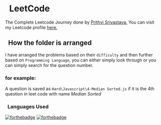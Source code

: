 # &nbsp; LeetCode 

The Complete Leetcode Journey done by [Prithvi Srivastava.](http://github.com/Prithvi824) You can visit my Leetcode profile [here.](https://leetcode.com/u/Prithvi824/)

## &nbsp; How the folder is arranged

I have arranged the problems based on their `difficulty` and then further based on `Programming Language`, you can either simply look through or you can simply search for the question number.

<h3>for example: </h3>

A question is saved as `Hard\Javascript\4-Median Sorted.js` if it is the 4th question in leet code with name *Median Sorted*

### &nbsp; Languages Used

[![forthebadge](https://forthebadge.com/images/badges/made-with-python.svg)](https://forthebadge.com)
[![forthebadge](https://forthebadge.com/images/badges/made-with-javascript.svg)](https://forthebadge.com)